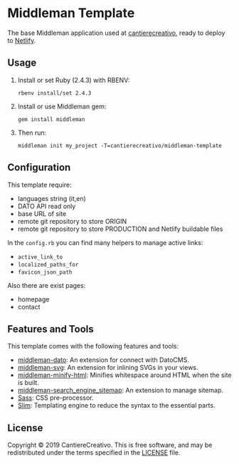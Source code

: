 # Middleman Template

The base Middleman application used at [cantierecreativo], ready to deploy
to [Netlify].

[cantierecreativo]: https://cantierecreativo.net/
[Netlify]: https://www.netlify.com/


## Usage

1. Install or set Ruby (2.4.3) with RBENV:

    ```
    rbenv install/set 2.4.3
    ```

2. Install or use Middleman gem:

    ```
    gem install middleman
    ```

3. Then run:

    ```
    middleman init my_project -T=cantierecreativo/middleman-template
    ```

## Configuration

This template require:

- languages string (it,en)
- DATO API read only
- base URL of site
- remote git repository to store ORIGIN
- remote git repository to store PRODUCTION and Netlify buildable files

In the `config.rb` you can find many helpers to manage active links:

- `active_link_to`
- `localized_paths_for`
- `favicon_json_path`

Also there are exist pages:

- homepage
- contact

## Features and Tools

This template comes with the following features and tools:

- [middleman-dato]: An extension for connect with DatoCMS.
- [middleman-svg]: An extension for inlining SVGs in your views.
- [middleman-minify-html]: Minifies whitespace around HTML when the site is
  built.
- [middleman-search_engine_sitemap]: An extension to manage sitemap.
- [Sass]: CSS pre-processor.
- [Slim]: Templating engine to reduce the syntax to the essential parts.

[middleman-dato]: https://github.com/datocms/middleman-dato
[middleman-svg]: https://github.com/cantierecreativo/middleman-svg
[middleman-minify-html]: https://github.com/middleman/middleman-minify-html
[middleman-search_engine_sitemap]: https://github.com/Aupajo/middleman-search_engine_sitemap
[Sass]: https://github.com/sass/sass
[Slim]: https://github.com/slim-template/slim


## License

Copyright © 2019 CantiereCreativo. This is free software, and may
be redistributed under the terms specified in the [LICENSE] file.

[license]: LICENSE.md
